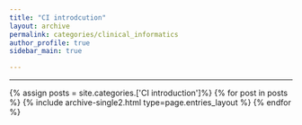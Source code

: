 ```yaml
---
title: "CI introdcution"
layout: archive
permalink: categories/clinical_informatics
author_profile: true
sidebar_main: true

---
```


<!-- 공백이 포함되어 있는 카테고리 이름의 경우 site.categories['a b c'] 이런식으로! -->

***

{% assign posts = site.categories.['CI introduction']%}
{% for post in posts %} {% include archive-single2.html type=page.entries_layout %} {% endfor %}
